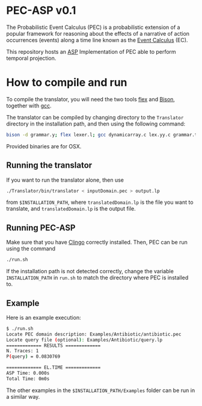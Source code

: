 # PEC-ASP v0.1

The Probabilistic Event Calculus (PEC) is a probabilistic extension of a popular framework for reasoning about the effects of a narrative of action occurrences (events) along a time line known as the [Event Calculus](https://en.wikipedia.org/wiki/Event_calculus) (EC).

This repository hosts an [ASP](https://en.wikipedia.org/wiki/Answer_set_programming) Implementation of PEC able to perform temporal projection.

# How to compile and run

To compile the translator, you will need the two tools [flex](https://github.com/westes/flex) and [Bison](https://www.gnu.org/software/bison/), together with [gcc](https://gcc.gnu.org).

The translator can be compiled by changing directory to the `Translator` directory in the installation path, and then using the following command:

``` sh
bison -d grammar.y; flex lexer.l; gcc dynamicarray.c lex.yy.c grammar.tab.c -o bin/translator
```

Provided binaries are for OSX.

## Running the translator

If you want to run the translator alone, then use
``` sh
./Translator/bin/translator < inputDomain.pec > output.lp
```
from `$INSTALLATION_PATH`, where `translatedDomain.lp` is the file you want to translate, and `translatedDomain.lp` is the output file.

## Running PEC-ASP

Make sure that you have [Clingo](http://potassco.sourceforge.net) correctly installed. Then, PEC can be run using the command
``` sh
./run.sh
```

If the installation path is not detected correctly, change the variable `INSTALLATION_PATH` in `run.sh` to match the directory where PEC is installed to.

## Example

Here is an example execution:

``` sh
$ ./run.sh 
Locate PEC domain description: Examples/Antibiotic/antibiotic.pec 
Locate query file (optional): Examples/Antibiotic/query.lp 
============= RESULTS =============
N. Traces: 1
P(query) = 0.0830769 

============= EL.TIME =============
ASP Time: 0.000s
Total Time: 0m0s
```

The other examples in the `$INSTALLATION_PATH/Examples` folder can be run in a similar way.
